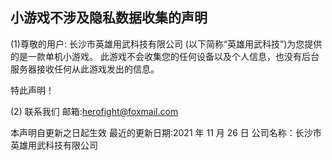 ## 小游戏不涉及隐私数据收集的声明

(1)尊敬的用户: 长沙市英雄用武科技有限公司 (以下简称“英雄用武科技”)为您提供的是一款单机小游戏。 此游戏不会收集您的任何设备以及个人信息，也没有后台服务器接收任何从此游戏发出的信息。

特此声明！

(2) 联系我们 
邮箱:herofight@foxmail.com


本声明自更新之日起生效 
最近的更新日期:2021 年 11 月 26 日 
公司名称：长沙市英雄用武科技有限公司
